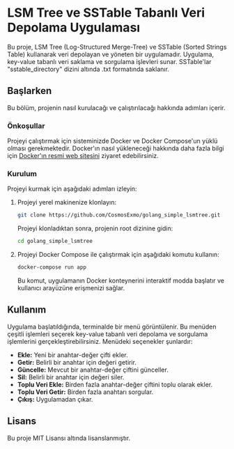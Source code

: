 # LSM Tree ve SSTable Tabanlı Veri Depolama Uygulaması

Bu proje, LSM Tree (Log-Structured Merge-Tree) ve SSTable (Sorted Strings Table) kullanarak veri depolayan ve yöneten bir uygulamadır. Uygulama, key-value tabanlı veri saklama ve sorgulama işlevleri sunar. SSTable'lar "sstable_directory" dizini altında .txt formatında saklanır.

## Başlarken

Bu bölüm, projenin nasıl kurulacağı ve çalıştırılacağı hakkında adımları içerir.

### Önkoşullar

Projeyi çalıştırmak için sisteminizde Docker ve Docker Compose'un yüklü olması gerekmektedir. Docker'ın nasıl yükleneceği hakkında daha fazla bilgi için [Docker'ın resmi web sitesini](https://www.docker.com/get-started) ziyaret edebilirsiniz.

### Kurulum

Projeyi kurmak için aşağıdaki adımları izleyin:

1. Projeyi yerel makinenize klonlayın:
   ```bash
   git clone https://github.com/CosmosExmo/golang_simple_lsmtree.git
   ```
   Projeyi klonladıktan sonra, projenin root dizinine gidin:
   ```bash
   cd golang_simple_lsmtree
   ```

2. Projeyi Docker Compose ile çalıştırmak için aşağıdaki komutu kullanın:
   ```bash
   docker-compose run app
   ```
   Bu komut, uygulamanın Docker konteynerini interaktif modda başlatır ve kullanıcı arayüzüne erişmenizi sağlar.

## Kullanım

Uygulama başlatıldığında, terminalde bir menü görüntülenir. Bu menüden çeşitli işlemleri seçerek key-value tabanlı veri depolama ve sorgulama işlemlerini gerçekleştirebilirsiniz. Menüdeki seçenekler şunlardır:

- **Ekle:** Yeni bir anahtar-değer çifti ekler.
- **Getir:** Belirli bir anahtar için değeri getirir.
- **Güncelle:** Mevcut bir anahtar-değer çiftini günceller.
- **Sil:** Belirli bir anahtar için değeri siler.
- **Toplu Veri Ekle:** Birden fazla anahtar-değer çiftini toplu olarak ekler.
- **Toplu Veri Getir:** Birden fazla anahtarı sorgular.
- **Çıkış:** Uygulamadan çıkar.

## Lisans

Bu proje MIT Lisansı altında lisanslanmıştır.
